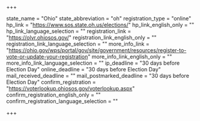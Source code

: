 +++

state_name = "Ohio"
state_abbreviation = "oh"
registration_type = "online"
hp_link = "https://www.sos.state.oh.us/elections/"
hp_link_english_only = ""
hp_link_language_selection = ""
registration_link = "https://olvr.ohiosos.gov/"
registration_link_english_only = ""
registration_link_language_selection = ""
more_info_link = "https://ohio.gov/wps/portal/gov/site/government/resources/register-to-vote-or-update-your-registration"
more_info_link_english_only = ""
more_info_link_language_selection = ""
ip_deadline = "30 days before Election Day"
online_deadline = "30 days before Election Day"
mail_received_deadline = ""
mail_postmarked_deadline = "30 days before Election Day"
confirm_registration = "https://voterlookup.ohiosos.gov/voterlookup.aspx"
confirm_registration_english_only = ""
confirm_registration_language_selection = ""

+++